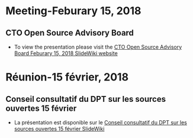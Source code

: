 # Meeting-Feburary 15, 2018 
## CTO Open Source Advisory Board 
* To view the presentation please visit the [CTO Open Source Advisory Board Feburary 15, 2018 SlideWiki website](http://slidewiki.aksw.org/deck/27)
    
# Réunion-15 février, 2018
## Conseil consultatif du DPT sur les sources ouvertes 15 février
* La présentation est disponible sur le [Conseil consultatif du DPT sur les sources ouvertes 15 février SlideWiki](http://slidewiki.aksw.org/deck/28)
